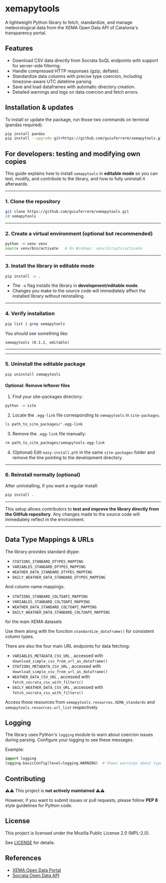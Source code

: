  # xemapytools
 
 A lightweight Python library to fetch, standardize, and manage meteorological data from the XEMA Open Data API of Catalonia's transparency portal.
 
 ## Features
 
 - Download CSV data directly from Socrata SoQL endpoints with support for server-side filtering.
 - Handle compressed HTTP responses (gzip, deflate).
 - Standardize data columns with precise type coercion, including timezone-aware UTC datetime parsing
 - Save and load dataframes with automatic directory creation.
 - Detailed warnings and logs on data coercion and fetch errors.
 
 ## Installation & updates

 To install or update the package, run those two commands on terminal (pandas required):

 ```bash
 pip install pandas
 pip install --upgrade git+https://github.com/guiuferrerm/xemapytools.git@v1.0.0
 ```

 ## For developers: testing and modifying own copies
 This guide explains how to install `xemapytools` in **editable mode** so you can test, modify, and contribute to the library, and how to fully uninstall it afterwards.

---

### **1. Clone the repository**

```bash
git clone https://github.com/guiuferrerm/xemapytools.git
cd xemapytools
```

---

### **2. Create a virtual environment (optional but recommended)**

```bash
python -m venv venv
source venv/bin/activate   # On Windows: venv\Scripts\activate
```

---

### **3. Install the library in editable mode**

```bash
pip install -e .
```

- The `-e` flag installs the library in **development/editable mode**.  
- Changes you make to the source code will immediately affect the installed library without reinstalling.

---

### **4. Verify installation**

```bash
pip list | grep xemapytools
```

You should see something like:

```
xemapytools (0.1.2, editable)
```

---
---

### **5. Uninstall the editable package**

```bash
pip uninstall xemapytools
```

#### Optional: Remove leftover files

1. Find your site-packages directory:

```bash
python -m site
```

2. Locate the `.egg-link` file corresponding to `xemapytools` in `site-packages`.

```bash
ls path_to_site_packages/*.egg-link
```

3. Remove the `.egg-link` file manually:

```bash
rm path_to_site_packages/xemapytools.egg-link
```

4. (Optional) Edit `easy-install.pth` in the same `site-packages` folder and remove the line pointing to the development directory.

---

### **6. Reinstall normally (optional)**

After uninstalling, if you want a regular install:

```bash
pip install .
```
---

This setup allows contributors to **test and improve the library directly from the GitHub repository**. Any changes made to the source code will immediately reflect in the environment.

---
 
 ## Data Type Mappings & URLs
 
 The library provides standard dtype:
 - `STATIONS_STANDARD_DTYPES_MAPPING`
 - `VARIABLES_STANDARD_DTYPES_MAPPING`
 - `WEATHER_DATA_STANDARD_DTYPES_MAPPING`
 - `DAILY_WEATHER_DATA_STANDARD_DTYPES_MAPPING`
 
 And column name mappings:
 - `STATIONS_STANDARD_COLTOAPI_MAPPING`
 - `VARIABLES_STANDARD_COLTOAPI_MAPPING`
 - `WEATHER_DATA_STANDARD_COLTOAPI_MAPPING`
 - `DAILY_WEATHER_DATA_STANDARD_COLTOAPI_MAPPING`
 
 for the main XEMA datasets
 
 Use them along with the function `standardize_dataframe()` for consistent column types.

 There are also the four main URL endpoints for data fetching:
 - `VARIABLES_METADATA_CSV_URL` , accessed with `download_simple_csv_from_url_as_dataframe()`
 - `STATIONS_METADATA_CSV_URL` , accessed with `download_simple_csv_from_url_as_dataframe()`
 - `WEATHER_DATA_CSV_URL` , accessed with `fetch_socrata_csv_with_filters()`
 - `DAILY_WEATHER_DATA_CSV_URL` , accessed with `fetch_socrata_csv_with_filters()`

 Access those resources from `xemapytools.resources.XEMA_standards` and `xemapytools.resources.url_list` respectively
 
 ## Logging
 
 The library uses Python's `logging` module to warn about coercion issues during parsing. Configure your logging to see these messages.
 
 Example:
 
 ```python
 import logging
 logging.basicConfig(level=logging.WARNING)  # Shows warnings about type coercion during parsing

 ```
 
 ## Contributing
 
 ⚠️⚠️ This project is **not actively maintained** ⚠️⚠️
 
 However, if you want to submit issues or pull requests, please follow **PEP 8** style guidelines for Python code.
 
 ## License
 
 This project is licensed under the Mozilla Public License 2.0 (MPL-2.0).
 
 See [LICENSE](LICENSE) for details.
 
 ## References
 
 - [XEMA Open Data Portal](https://analisi.transparenciacatalunya.cat/Medi-Ambient/Dades-meteorol-giques-de-la-XEMA/nzvn-apee/about_data)
 - [Socrata Open Data API](https://dev.socrata.com/)

